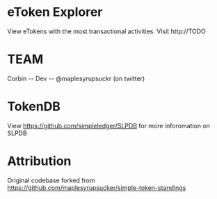 # eToken Explorer
View eTokens with the most transactional activities. Visit http://TODO

# TEAM

Corbin -- Dev -- @maplesyrupsuckr (on twitter)

 
# TokenDB

View https://github.com/simpleledger/SLPDB for more inforomation on SLPDB 
 

# Attribution

Original codebase forked from https://github.com/maplesyrupsucker/simple-token-standings